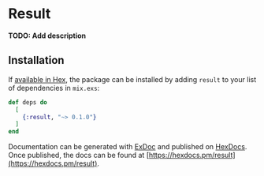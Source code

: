 # Result

**TODO: Add description**

## Installation

If [available in Hex](https://hex.pm/docs/publish), the package can be installed
by adding `result` to your list of dependencies in `mix.exs`:

```elixir
def deps do
  [
    {:result, "~> 0.1.0"}
  ]
end
```

Documentation can be generated with [ExDoc](https://github.com/elixir-lang/ex_doc)
and published on [HexDocs](https://hexdocs.pm). Once published, the docs can
be found at [https://hexdocs.pm/result](https://hexdocs.pm/result).

